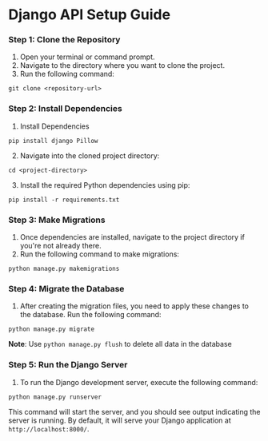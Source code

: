 
# **Django API Setup Guide**

### Step 1: Clone the Repository

1.  Open your terminal or command prompt.
2.  Navigate to the directory where you want to clone the project.
3.  Run the following command:

`git clone <repository-url>` 

### Step 2: Install Dependencies

1.  Install Dependencies

`pip install django Pillow` 

2.  Navigate into the cloned project directory:

`cd <project-directory>` 

3.  Install the required Python dependencies using pip:

`pip install -r requirements.txt` 

### Step 3: Make Migrations

1.  Once dependencies are installed, navigate to the project directory if you're not already there.
2.  Run the following command to make migrations:

`python manage.py makemigrations` 

### Step 4: Migrate the Database

1.  After creating the migration files, you need to apply these changes to the database. Run the following command:

`python manage.py migrate` 

**Note**: Use `python manage.py flush` to delete all data in the database 

### Step 5: Run the Django Server

1.  To run the Django development server, execute the following command:

`python manage.py runserver` 

This command will start the server, and you should see output indicating the server is running. By default, it will serve your Django application at `http://localhost:8000/`.
